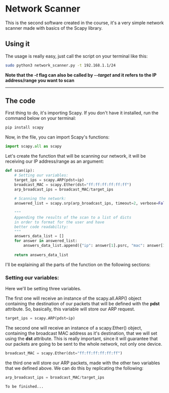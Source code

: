 # Network Scanner

This is the second software created in the course, it's a very simple network scanner made with basics of the Scapy library.

## Using it

The usage is really easy, just call the script on your terminal like this:
```bash
sudo python3 network_scanner.py -t 192.168.1.1/24
```

**Note that the *-t* flag can also be called by *--target* and it refers to the IP address/range you want to scan** 

---

## The code

First thing to do, it's importing Scapy. If you don't have it installed, run the command below on your terminal:
```bash
pip install scapy
```

Now, in the file, you can import Scapy's functions:
```python
import scapy.all as scapy
```

Let's create the function that will be scanning our network, it will be receiving our IP address/range as an argument:

```python
def scan(ip):
	# Setting our variables:
	target_ips = scapy.ARP(pdst=ip)
	broadcast_MAC = scapy.Ether(dst="ff:ff:ff:ff:ff:ff")
	arp_broadcast_ips = broadcast_MAC/target_ips
	
	# Scanning the network:
	answered_list = scapy.srp(arp_broadcast_ips, timeout=2, verbose=False)[0]
	
	"""
	Appending the results of the scan to a list of dicts
	in order to format for the user and have
	better code readability:
	"""
	answers_data_list = []
	for answer in answered_list:
		answers_data_list.append({"ip": answer[1].psrc, "mac": answer[1].hwsrc})
		
	return answers_data_list
```

I'll be explaining all the parts of the function on the following sections:

### Setting our variables:

Here we'll be setting three variables.

The first one will receive an instance of the scapy.all.ARP() object containing the destination of our packets that will be defined with the **pdst** attribute. So, basically, this variable will store our ARP request.

```python
target_ips = scapy.ARP(pdst=ip)
```

The second one will receive an instance of a scapy.Ether() object, containing the broadcast MAC address as it's destination, that we will set using the **dst** attribute. 
This is really important, since it will guarantee that our packets are going to be sent to the whole network, not only one device.

```python
broadcast_MAC = scapy.Ether(dst="ff:ff:ff:ff:ff:ff")
```

the third one will store our ARP packets, made with the other two variables that we defined above. We can do this by replicating the following:

```python
arp_broadcast_ips = broadcast_MAC/target_ips
```

	To be finished...